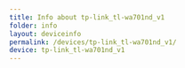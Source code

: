 ```yaml
---
title: Info about tp-link_tl-wa701nd_v1
folder: info
layout: deviceinfo
permalink: /devices/tp-link_tl-wa701nd_v1/
device: tp-link_tl-wa701nd_v1
---
```

